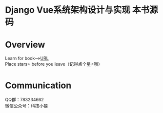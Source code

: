 # Django Vue系统架构设计与实现 本书源码
# Overview
Learn for book--><a href="https://item.jd.com/14055920.html">URL</a>
<br>
Place stars⭐ before you leave（记得点个星⭐哦）
# Communication
QQ群：783234662
<br>
微信公众号：科技小猿
